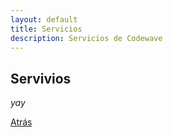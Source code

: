 ```yaml
---
layout: default
title: Servicios
description: Servicios de Codewave
---
```


## Servivios

_yay_

[Atrás](./)

